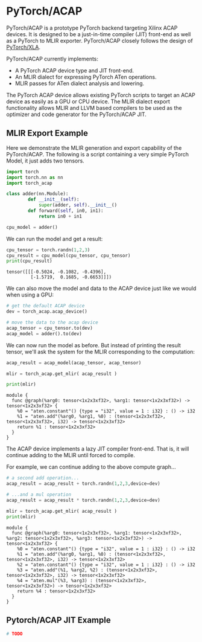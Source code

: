 # PyTorch/ACAP

PyTorch/ACAP is a prototype PyTorch backend targeting Xilinx ACAP devices.
It is designed to be a just-in-time compiler (JIT) front-end as well as a PyTorch to MLIR exporter.
PyTorch/ACAP closely follows the design of [PyTorch/XLA](http://github.com/pytorch/xla).

PyTorch/ACAP currently implements:
 - A PyTorch ACAP device type and JIT front-end.
 - An MLIR dialect for expressing PyTorch ATen operations.
 - MLIR passes for ATen dialect analysis and lowering.
 
The PyTorch ACAP device allows existing PyTorch scripts to target an ACAP device as easily as a GPU or CPU device.  The MLIR dialect export functionality allows MLIR and LLVM based compilers to be used as the optimizer and code generator for the PyTorch/ACAP JIT.

## MLIR Export Example
Here we demonstrate the MLIR generation and export capability of the PyTorch/ACAP.  The following is a script containing a very simple PyTorch Model, it just adds two tensors.


```python
import torch
import torch.nn as nn
import torch_acap

class adder(nn.Module):
        def __init__(self):
            super(adder, self).__init__()
        def forward(self, in0, in1):
            return in0 + in1

cpu_model = adder()
```

We can run the model and get a result:


```python
cpu_tensor = torch.randn(1,2,3)
cpu_result = cpu_model(cpu_tensor, cpu_tensor)
print(cpu_result)
```

    tensor([[[-0.5024, -0.1082, -0.4396],
             [-1.5719,  0.1685, -0.6653]]])


We can also move the model and data to the ACAP device just like we would when using a GPU:


```python
# get the default ACAP device
dev = torch_acap.acap_device()

# move the data to the acap device
acap_tensor = cpu_tensor.to(dev)
acap_model = adder().to(dev)
```

We can now run the model as before.  But instead of printing the result tensor, we'll ask the system for the MLIR corresponding to the computation:


```python
acap_result = acap_model(acap_tensor, acap_tensor)

mlir = torch_acap.get_mlir( acap_result )

print(mlir)
```

    
    
    module {
      func @graph(%arg0: tensor<1x2x3xf32>, %arg1: tensor<1x2x3xf32>) -> tensor<1x2x3xf32> {
        %0 = "aten.constant"() {type = "i32", value = 1 : i32} : () -> i32
        %1 = "aten.add"(%arg0, %arg1, %0) : (tensor<1x2x3xf32>, tensor<1x2x3xf32>, i32) -> tensor<1x2x3xf32>
        return %1 : tensor<1x2x3xf32>
      }
    }
    


The ACAP device implements a lazy JIT compiler front-end.  That is, it will continue adding to the MLIR until forced to compile.

For example, we can continue adding to the above compute graph...


```python
# a second add operation...
acap_result = acap_result + torch.randn(1,2,3,device=dev)

# ...and a mul operation
acap_result = acap_result * torch.randn(1,2,3,device=dev)

mlir = torch_acap.get_mlir( acap_result )
print(mlir)
```

    
    
    module {
      func @graph(%arg0: tensor<1x2x3xf32>, %arg1: tensor<1x2x3xf32>, %arg2: tensor<1x2x3xf32>, %arg3: tensor<1x2x3xf32>) -> tensor<1x2x3xf32> {
        %0 = "aten.constant"() {type = "i32", value = 1 : i32} : () -> i32
        %1 = "aten.add"(%arg0, %arg1, %0) : (tensor<1x2x3xf32>, tensor<1x2x3xf32>, i32) -> tensor<1x2x3xf32>
        %2 = "aten.constant"() {type = "i32", value = 1 : i32} : () -> i32
        %3 = "aten.add"(%1, %arg2, %2) : (tensor<1x2x3xf32>, tensor<1x2x3xf32>, i32) -> tensor<1x2x3xf32>
        %4 = "aten.mul"(%3, %arg3) : (tensor<1x2x3xf32>, tensor<1x2x3xf32>) -> tensor<1x2x3xf32>
        return %4 : tensor<1x2x3xf32>
      }
    }
    


## Pytorch/ACAP JIT Example


```python
# TODO
```
